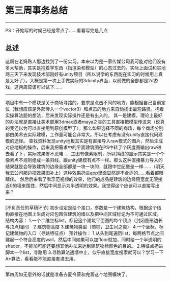 ﻿# 第三周事务总结
---
PS：开始写的时候已经是零点了……看看写完是几点
## 总述
这周在老妈熟人那边找到了一份实习。本来以为是一家传媒公司我可能对他们没有多大帮助，其实是抱着学东西（指渲染和模型）的心态过去的。实际上面试和实地两三天下来发现技术部刚好有unity项目（所以说学的东西能在实习的时候用上真是太好了）。大概是第一次上手做实际的3dunity界面，以前做的全部都是2d游戏，这两周应该可以试下……

---
项目中有一个模块是关于商场寻路的，要求是点击不同的地方，能根据自己当前定位（我想应该是外部传入一个vector3）和点击的地方来自动找出最短路径。抱着实操算法题的想法，后来发现实际操作还是有出入的。
其一是建模。理论上最好的办法就是直接让美术部用3dmax或者maya之类的工具直接把模型传进来（说真的我还以为可以直接用到原创模型了）。那么如果选择不同的商场，每个商场分别都由美术去实际建模，工作量可能会非常大。所以在考虑有没有unity直接代码建模的途径。
查找资料发现unity地板其实是有直接导入raw模式的图片，然后生成对应地板的操作，后来我把需求中的平面建筑图在PS中转了个灰度图输出raw进去看了下，实际效果惨不忍睹……工图有像素限制，所以斜线的显示其实是一个个像素点不规则组成一条斜线，跟unity建模有点不一样。那么这种直接暴力导入的结果就是会导致建筑的边缘全部都是一块一块的，就跟中世纪堡垒一样……（明天我去公司那边把效果图补上）这种效果扔进app里面显然是不合适的……看着都眼睛疼。
然后后来看了看示范视频的效果，他们的成品是建筑的边缘用宽度无限接近0的墙来围住，然后中间显示为半透明的效果。我觉得这个应该可以直接写出来？

---
[不负责任的草稿环节]
初步设定是给个接口，参数是一个建筑结构，根据这个结构直接在地图上生成对应包围住建筑的墙以及把中间区域标记为不可通过区域。
结构内容：
1.一个二维坐标list，标记这个建筑平面图的每个顶点（封闭图形边长与顶点相同）
2.建筑物高度
3.建筑物类型（商铺，卫生间之类）
4.一个坐标，标记建筑物的入口（寻路特征点）
预计操作：
1.从头到尾遍历list，每两格节点之间建起一个符合高度的wall，然后中间如果可以加floor就加，同时给一个半透明的shader，不能加可能还要想其他办法来达到建筑物标颜色的目的。
2.特征点扔进脚本一个list，寻路用
3.寻路算法遇墙中止，似乎直接宽度搜索就可以？学习一下A*算法，看看能不能直接套进去用。


---
第四周如无意外的话就是准备去夏令营和完善这个地图模块了。

